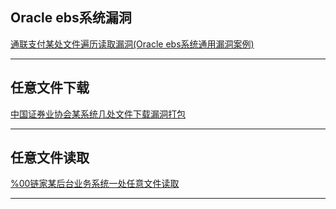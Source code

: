 ## Oracle ebs系统漏洞

[通联支付某处文件遍历读取漏洞(Oracle ebs系统通用漏洞案例)](https://bugs.shuimugan.com/bug/view?bug_no=221641)

---

## 任意文件下载

[中国证券业协会某系统几处文件下载漏洞打包](https://bugs.shuimugan.com/bug/view?bug_no=221087)

---

## 任意文件读取

[%00链家某后台业务系统一处任意文件读取](https://bugs.shuimugan.com/bug/view?bug_no=110843)

---


